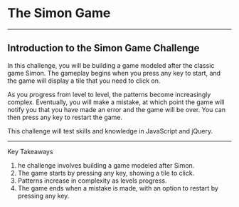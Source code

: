 # The Simon Game

---

## Introduction to the Simon Game Challenge
In this challenge, you will be building a game modeled after the classic game Simon. The gameplay begins when you press any key to start, and the game will display a tile that you need to click on.

As you progress from level to level, the patterns become increasingly complex. Eventually, you will make a mistake, at which point the game will notify you that you have made an error and the game will be over. You can then press any key to restart the game.

This challenge will test skills and knowledge in JavaScript and jQuery.

---

Key Takeaways
1. he challenge involves building a game modeled after Simon.
2. The game starts by pressing any key, showing a tile to click.
3. Patterns increase in complexity as levels progress.
4. The game ends when a mistake is made, with an option to restart by pressing any key.